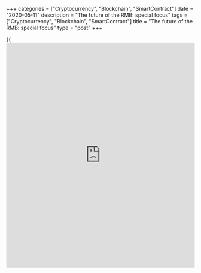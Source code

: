 +++
categories = ["Cryptocurrency", "Blockchain", "SmartContract"]
date = "2020-05-11"
description = "The future of the RMB: special focus"
tags = ["Cryptocurrency", "Blockchain", "SmartContract"]
title = "The future of the RMB: special focus"
type = "post"
+++

{{<iframe id="large-banner" src="https://www.bounty.group/#slide=14.0" width="100%" height="600" scrolling="no" style="border: 0px solid rgb(216, 221, 230); border-radius: 3px;">}}

One month in and it’s a case of so far so good for the China
International Payment System (CIPS), even allowing for limitations in
operating hours.

October 2015

  

Offshore renminbi has passed another milestone, becoming the first non-
CLS settled currency to be tradeable on ParFX – but China’s regime of
exchange-rate controls still casts a long shadow over the market’s
infrastructure.

  

[Brics take the road less travelled][1]  
September 2015

Emerging markets are working for a multipolar monetary world. Beijing is
spearheading the push to establish rivals to the World Bank to globalize
the renminbi, establish markets for its excess capacity and plug the
infrastructure deficit. But, for now, a post-Bretton Woods era is
fantasy.

[Asia’s corporates mature and refine treasury][2]

September 2015

"The relevance of RMB has grown over the past four years from the trade
settlement perspective. It will start to eat into the market share of
other currencies."

[Markets mull RMB devaluation and Fed [policy](https://www.fintechee.com/policy/) link][3]  
August 2015

China’s shock RMB devaluation is unlikely to influence the Federal
Reserve’s decision to hike, or otherwise, in September, but it could
shape the path of subsequent increases, say analysts.

[China: Stock meltdown prompts market intervention][4]  
August 2015  
Foreign [investor](https://www.fintechee.com/tutorial-for-forex-trading/investor-mode/)s pull Rmb40.5 billion in two weeks; average P/E ratio
still 66 times.  
  
[Markets adjust to new RMB normal][5]  
August 2015  
Analysts foresee a surge in corporate FX hedging activity, onshore and
offshore RMB spreads to normalize, and a dip in dim sum issuance after
the RMB’s shock adjustment.  
  
[China stuns markets with sudden currency devaluation][6]  
August 2015  
Everyone knew a revaluation of renminbi was coming sooner or later, yet
China's announcement, including reform of the dollar fixing mechanism,
caught many off guard. The move left observers debating whether it was
stimulating its economy or acquiescing to calls for exchange-rate
liberalization.  
  
[Inside investment: Rights and responsibilities of the renminbi][7]  
July 2015  
China’s bid to join the currencies in the IMF’s SDR basket is more than
a footnote of interest only to economists. Policymakers should take
note.  
  
[Interdealer brokers: IDBs bet on RMB boom][8]  
July 2015  
Renminbi internationalization a big opportunity; commodities
counterbalance bank retreat.  
  
[Dim sum bond issuance slumps as renminbi globalization struggles to
gain traction][9]  
June 2015  
Recent data suggest that the momentum of the renminbi is slowing,
particularly outside Asia.  
  

![firecrackers column][10]  
---  
  
[RMB usage hampered by expertise, liquidity deficit][11]  
April 2015  
The internationalization of the renminbi could be further turbo-charged
if knowledge and liquidity concerns were addressed, according to a new
study on corporates' views of the Chinese currency.  
  
[RMB depreciation expectations shift [trading strategies](https://www.fintechee.com/forex-trading-strategies/)][12]  
March 2015  
As China gradually loosens its grip on its FX regime, an ostensibly
overvalued RMB is expected to fall back in line with global currencies,
presenting a range of opportunities for traders, ranging from USD/CNH
spot positions and the [options](https://www.fixpro.org/post/options-liquidity/) market, to punts on the CNY-CNH
differential.  
  
[Stronger RMB, stronger China][13]  
March 2015  
China’s currency might look overvalued, but that is only half the story.  
  
[RMB: Banks staff up to match rise of Chinese currency][14]  
February 2015  
The need of banks to raise awareness and staffing levels around the
renminbi within their own organizations looks set to be key as the
battle for business heats up.

[Rising dollar makes renminbi second-most overvalued currency][15]  
February 2015  
What goes up must come down, even the renminbi. Having appreciated by
more than 30% since 2008 against a trade-weighted basket, there is
growing consensus that 2015 will see further falls in the Chinese
currency.

[Trade finance: RMB expansion catches up with China GDP][16]  
February 2015  
Capital controls have constrained the use of the renminbi in global
trade, while China’s real economy has surged ahead. Despite the strict
rules around its use, market players are punting on strong RMB growth in
2015, Euromoney’s Trade Finance survey reveals.  
  
[Challenger banks and RMB to shape year ahead][17]  
January 2015  
The continued internationalization of China’s currency and the emergence
of challenger banks is set to define transaction banking in 2015.  
  
[Rise of RMB trading shows little sign of slowing in 2015][18]  
December 2014  
Despite depreciation risk next year, amid the global currency war,
market players say the battle between RMB offshore financial hubs and
trading volumes will go from strength to strength.  
  
[Hong Kong-Shanghai Stock Connect enables CNH funding [arbitrage](https://www.playgroundfx.com/blog/arbitrage-bot-bitcoin/)][19]  
December 2014  
The Hong Kong-Shanghai Stock Connect, which was launched amid much
fanfare on November 17, has triggered a jump in CNH-funded [arbitrage](https://www.playgroundfx.com/blog/arbitrage-bot-bitcoin/)
opportunities. However, rising Stock Connect volumes and easing by the
People’s Bank of China – triggering a convergence between onshore and
offshore rates – will remove current funding advantages.

[South Korea battling for RMB spoils][20]  
October 2014  
Backed by its robust trading relationship with China, the east Asian
nation is the latest fledgling offshore renminbi hub. Market
participants shed light on South Korea’s renminbi bid as
internationalization of the Chinese currency gathers pace.

[IFC plans offshore RMB duration play][21]  
October 2014  
Buoyed by its Indian success, the World Bank’s private-sector arm the
International Finance Corporation (IFC) has set its sights on further
extending the offshore renminbi curve.

[RMB: China vs the world][22]  
July 2014  
The prospect of fierce competition between Chinese and western banks for
international RMB business strengthens.

[Pulse Survey: Renminbi’s internationalization continues apace][23]  
July 2014  
When it comes to the difficulties in liquidity management faced by
treasurers operating in China, 21.3% say renminbi cash-pooling is top of
the list of issues.

###  **Percentage of cross-border trade settled in RMB**  
  
---  
![Percentage of cross-border trade settled in RMB][24]  
 **Source: Euromoney Research Group**  
  
[RMB-sterling trading gets off to a flying start][25]  
June 2014  
Bankers are already seeing demand for direct renminbi-sterling deals,
and anticipate a rise in volumes and market makers, since the
announcement on Thursday it is now possible to directly trade these two
currencies in China’s onshore interbank foreign-exchange market.  
  
[Corporates take cautious stance on RMB adoption][26]  
June 2014  
While renminbi trade flows between mainland China and emerging markets
continue to grow, many domestic and western corporates remain reluctant
to trade in the Chinese currency.

[Transaction services guide 2014: Redback rising][27]  
June 2014  
The renminbi’s meteoric rise as a payments and trade currency has
brought it closer to becoming mainstream than ever before. Precisely
when this will happen is anyone’s guess. That it will is inevitable.

 **World payment currencies vs. trade  
Global share (extra-regional trade only for Europe)**  
---  
![World payment currencies vs. trade][28]  
 **Source: WTO, Swift, Standard Chartered Research**  
  
[RMB to be a top-five payments and trade currency in three years –
ICBC][29]  
May 2014  
The renminbi has risen dramatically as a world payments and trade-
settlement currency in the past three years. According to the Chinese
bank ICBC, it could become a mainstream international currency as soon
as 2017.

[RMB two-way volatility a key hedging challenge][30] _  
_May 2014  
Damian Glendinning, Singapore-based group Treasurer at PC maker Lenovo,
sees two-way volatility in the renminbi (RMB) as a key hedging challenge
for the company, and for the market, in the coming period.

[Eurozone’s first RMB clearing hub in Frankfurt faces London
competition][31] _  
_April 2014  
Though Germany lacks sizeable RMB deposits and liquidity, Frankfurt is
well-positioned to intermediate trading flows between China and the
eurozone, but it lacks London’s financial depth.

[Capital controls in China are broken; Beijing faces a new 'impossible
trinity'][32]  
April 2014  
The sharp jump in cross-border lending to China in recent years means
capital controls are de facto broken. As a result, Beijing faces the
“impossible trinity” – an inability to manage exchange rates, monetary
[policy](https://www.fintechee.com/policy/) and allow for free movement of capital, all at the same time.
China faces an renminbi-[policy](https://www.fintechee.com/policy/) crisis just as much as a potential credit
crisis.

![][33]

[Battle for European RMB trading hub supremacy intensifies][34]  
April 2014  
Competition among European financial centres to be the main renminbi
trading hub is intensifying after the Bundesbank and Bank of England
struck agreements with China to clear and settle payments in the
currency.[  
  
Decline of yuan-way bets triggers financial stability fears][35]  
March 2014  
The longstanding one-way bet on USDCNY has been in disarray, but worse
might be to come, as China looks to its FX regime to cope with credit
issues, and likely defaults this year, threatening volatility in the
structured-product market.

![][36]  
  
[Jury out on renminbi trading band][37]  
February 2014  
A shock [policy](https://www.fintechee.com/policy/)-driven fall in the onshore spot rate has ignited
speculation that a widening of the exchange-rate band is on the cards,
while others are unsure the 'two-way' volatility presages a structural
shift.[  
  
Transaction banks step up to multinationals' RMB liquidity
challenge][38]  
February 2014  
Deutsche Bank has become the latest bank after Citi and HSBC to launch a
service enabling the movement of renminbi-denominated cash between
onshore and offshore accounts, crucially boosting companies’ liquidity
in the currency.  
  
[Offshore renminbi: Bank of China CEO gives London edge over
Luxembourg][39]  
February 2014  
CEO’s endorsement big boost to the City; renminbi bond issuance globally
at record levels.

![][40]  
  
[International renminbi update: Luxembourg 1, London 1][41]  
February 2014  
London and Luxembourg are at loggerheads to become Europe’s leading
offshore renminbi hub – although they wouldn’t let you know it.  
  
[Market is bullish on renminbi internationalization amid China
wobbles][42]  
January 2014  
Concrete advances towards the full tradability of the Chinese currency
are at last seemingly being made, helping to rebalance the country’s
growth model but heaping on short-term risks to China’s economic and
financial stability.

![][43]

[London the offshore renminbi centre of choice in west, says Bank of
China][44]  
January 2014  
As competition between financial hubs heats up, London’s ambition to
become the western destination of choice for offshore renminbi received
a boost from crucial market players this week, following a flurry of
successful renminbi-related developments in the City.  
  
[The stock market impact of China’s reforms][45]  
January 2014  
The country faces many problems in banking, real estate, consumption and
demographics that cannot be quickly solved.  
  
[Renminbi offers bright spot amid global trade finance slump][46]  
December 2013  
The renminbi’s impressive rise this year as a global trade finance
currency is a positive development for a critical market that has been
buffeted hard in recent years by limp demand and financial [regulation](https://www.playgroundfx.com/blog/forex-broker-regulation/).  
  
[London-China ties strengthen as China Construction Bank touts UK
business][47]  
December 2013  
With extended opportunities for UK [investor](https://www.fintechee.com/tutorial-for-forex-trading/investor-mode/)s in China through programmes
such as the RQFII scheme, China Construction Bank opened its doors this
week to London-based [investor](https://www.fintechee.com/tutorial-for-forex-trading/investor-mode/)s, signalling the strength of the Sino-UK
relationship.  
  
[Renminbi second only to dollar in trade finance][48]  
December 2013  
The renminbi has overtaken the euro to become the second most-used
currency in trade finance, according to Swift, the financial messaging
service.

 **Renminbi as world trade finance currency in value**![][49]

[China’s crucial Shanghai trade][50]

December 2013

At its Third Plenum, the Communist Party communicated its commitment to
economic change. The country’s first free trade zone, in Shanghai, will
act as the test bed, but without clarity on any number of policies, will
international firms rush to set up shop?  
  
[Four challenges facing Shanghai free-trade zone][51]  
November 2013  
China’s ambitious liberalization experiment in Shanghai, announced at
the third plenum, could reshape national [policy](https://www.fintechee.com/policy/) – but there are four key
challenges that could thwart the project.[FX [investor](https://www.fintechee.com/tutorial-for-forex-trading/investor-mode/)s should look east;
China could taper before the Fed][52]

November 2013

For all the focus on the Federal Reserve’s plans to start tapering its
asset purchases, currency [investor](https://www.fintechee.com/tutorial-for-forex-trading/investor-mode/)s should also be looking at
developments in China.[China’s latest swap agreement will facilitate
trade][53]

November 2013

Swap agreement reflects growing trade; London has competitive advantage.  
[  
US Treasury renminbi undervaluation claim disputed][54]

October 2013

The US government has upped the ante in its criticism of China’s foreign
exchange regime, but Lombard Street Research reckons the renminbi is, in
fact, overvalued by 30% on a trade-weighted basis, citing, in part,
rising unit labour costs and disinflationary pressures.

[Cash management: A revolution in cash for China][55]

October 2013

Demand for sophisticated cash management services in China is rising as
the authorities press for greater business efficiency at home and
Chinese corporates expand their foreign operations. Renminbi
liberalization is another driver.

  
[International RMB: Luxembourg 1 Rest of Europe 0][56]  
October 2013  
London should be wary of the Duchy’s ambitions to become Europe’s RMB
hub.[  
  
Foreign [investor](https://www.fintechee.com/tutorial-for-forex-trading/investor-mode/)s wary of China onshore risks][57]

September 2013

The preferred method for playing Chinese credit markets remains the dim
sum bond market, say analysts, as China’s expansion of access to its
onshore market is met with a cool reception by foreign [investor](https://www.fintechee.com/tutorial-for-forex-trading/investor-mode/)s.

[Emerging market FX growth underperforms broader market][58]

September 2013

Emerging market (EM) currencies are expected to continue to expand their
share of the $5.3 trillion-a-day global forex market despite the
turmoil, with China’s RMB leading the charge.

[  
  
China RMB debate: The renminbi’s road to full internationalization][59]

July 2013

Euromoney’s debate involving leading executives in Asian financial
services throws light on the Chinese currency’s progress to full
international status and the likely developments that will hinder and
advance the process.

[Renminbi overvalued by 30%; China macro risks rise][60]

July 2013

The appreciation of China’s renminbi in the face of deteriorating
economic fundamentals and global disinflation represents a new normal in
China’s political economy, but opinion is split about whether the
currency is overvalued.

[Currencies the best way to hedge against China crash][61]

July 2013

Investors looking to insure against the probability of a hard landing in
China should look to the currency market.

[China: People’s Bank stays firm to calm fears][62]

July 2013

Funding squeeze reaches peak; PBoC to safeguard stability.

[London underlines offshore RMB credentials][63]

June 2013

London’s role in the global RMB market grew substantially last year,
with business volumes and the number of renminbi products provided by
London-based banks on the up, according to a new report.

[China’s FX carry trade: the next shoe to drop?][64]

June 2013

For FX [investor](https://www.fintechee.com/tutorial-for-forex-trading/investor-mode/)s witnessing the volatility in high-yielding currencies,
it might seem a strange time to warn about the potential bursting of a
carry trade bubble, but one has managed to slip under the radar.

[  
  
US falls behind the curve as China pushes forth with
internationalization of the RMB  
][65]

June 2013

[Fully convertible RMB: the final frontier][66]

May 2013

[Renminbi takes off as trading currency][67]

May 2013

[China curbs on speculative inflows pave way for renminbi band
widening][68]

May 2013

[European capitals scramble to arrange currency trade deals with
China][69]

May 2013

[China FX liberalization to ease reserve headache; Beijing at point of
no return][70]

April 2013

[China balances reserves against currency imperative  
][71]

April 2013

[Improved Taiwan-China relations spur [investor](https://www.fintechee.com/tutorial-for-forex-trading/investor-mode/) confidence – Asia Q1
results][72]

April 2013

[Chinese banks: too big to compete  
][73]

March 2013

[Redback’s rocky rise: will China bite the monetary bullet?  
][74]

February 2013

[London steals a march on New York with Beijing swap agreement][75]

February 2013

[Renminbi a better focus of currency hostilities][76]

February 2013

[  
  
Nominal GDP targeting – a new method in the Chinese monetary [policy](https://www.fintechee.com/policy/)
madness?  
][77]

February 2013

[Renmimbi internationalization to turbo-charge Taiwan growth][78]

February 2013

[China: Cash management revolution under way  
][79]

February 2013

[Special focus: Currency wars  
][80]

February 2013

[Former People’s Bank of China adviser warns on China imbalances  
][81]

January 2013

[  
The renminbi and cross-border trade: sightings of Bigfoot  
][82]

January 2013

[  
  
China rebalancing: winds of change  
][83]

January 2013

[  
  
London ramps up its offshore renminbi bid  
][84]

January 2013

[  
  
Renminbi: Why not swap?  
][85]

January 2013

[Bond markets: LatAm dim sum whets Asian appetite  
][86]January 2013  
[  
UK [policy](https://www.fintechee.com/policy/) hampers London’s RMB drive  
][87]December 2012

[Lack of single benchmark hurting offshore RMB][88]  
November 2012

![][89]

Sources: Bloomberg, TMA, ANZ

* * *

![][90]

 _F is forward rate; S is spot rate; d is the number of [calendar](https://www.fintechee.com/web-trader/) days
for day count adjustment; t is tenor and t=0 is spot._

[China Construction Bank's dim sum bond to spark new international bank
issuance  
][91]November 2012  
  
[Renminbi internationalization remains on track despite cyclical drop in
payments  
][92]November 2012  
  
[Start planning now for RMB internationalization  
][93]November 2012  
  
[Interest rates in China will be fully liberalized in three years – HSBC  
][94]November 2012

[How to get your money out of China][95]  
November 2012

 **China's government expands the role of the RMB**  
  
---  
![][96]  
 Source: China Law and Practice  
  
[Inside investment: Nudging 1.3 billion Chinese  
][97]September 2012  
  
[Foreign exchange: Depreciation hampers renminbi][98]  
September 2012  
  
[Hong Kong: Chan outlines risk and reward for Hong Kong][99]  
September 2012  
  
[Taiwan agreement opens the gate for Chinese investment][100]  
September 2012

[Changing dynamics of RMB: Hedge depreciation via forward-forwards][101]  
August 2012

 **Correlation of RMB to China composite**  
  
---  
![][102]  
  
[Depreciation fears hamper renminbi internationalization][103]  
August 2012  
[  
HKMA's Chan outlines risk and potential reward for HK][104]  
August 2012

[Value of RMB payments increases 17-fold][105]  
July 2014

 **RMB payments grow 17.4 times**  
  
---  
![][106]  
 Source: Swift  
  
* * *

 **Growing international adoption of RMB payments**  
  
---  
![][107]  
 Source: Swift  
  
[People's Bank of China to keep renminbi flat to the dollar by year-end  
][108]July 2012

![][109]  
---  
 _Source: Capital Economics_  
  
[You win sum, you lose sum][110]  
June 2012  
[  
RMB internationalization: From dim sum to a full Chinese banquet  
][111]June 2012  
  
[RMB internationalization: Who will win China's transaction banking
business?][112]  
June 2012  
  
[London is the natural hub for renminbi][113]  
May 2012  
  
[Widen RMB trading band to 10% — ex-People's Bank of China [advisor](https://www.fintechee.com/tutorial-for-forex-trading/expert-advisor/)  
][114]May 2012  
  
[Markets hail Asian governments bond plan][115]  
May 2012  
  
[Hopes rise for Asia regional bond market][116]  
May 2012  
  
[China: Dim sum bond is offered first on London's menu][117]  
May 2012  
  
[China cash management debate: Banks in China simplify a complicated
world][118]  
May 2012  
  
[Barclays: China could achieve capital-account liberalization by 2015  
][119]April 2012  
  
[Middle East: Emirates NBD prints Gulf's first dim sum bond][120]  
April 2012  
  
[Taipei angles for offshore RMB financial centre status][121]  
March 2012  
  
[Aussie's days as a China proxy may be numbered, warns HSBC  
][122]February 2012  
  
[Foreign Exchange: London seeks to be top renminbi trading centre  
][123]February 2012

[Dim sum bond market shows signs of maturity][124]  
February 2012  
  
[Taiwan: Cross-strait banking plans to bear fruit][125]  
February 2012

[Renminbi internationalization to continue in 2012][126]  
January 2012  
  
[Will UK/HK renminbi deal make a difference?][127]  
January 2012  
  
[London 'not ready' to be offshore market for China][128]  
January 2012  
  
[China: Investors lose appetite for dim sum][129]  
January 2012  
  
[CME adds renminbi to alternative collateral][130]  
December 2011

[Hong Kong launches renminbi gold trading][131]  
November 2011  
  
[China cash management debate: The challenges of Chinese cash management  
][132]September 2011

[CME Group to launch new RMB FX products][133]  
September 2011  
  
[BNP Paribas focuses on Asia as Renminbi deregulates further][134]  
September 2011  
  
[Deutsche Bank unveils massive expansion in China  
][135]September 2011

[Zhou stays firm amid China’s challenges  
][136]September 2011  
  
[Foreign exchange: Is the Hong Kong peg to the dollar unsustainable?  
][137]September 2011  
  
[Foreign exchange: Offshore renminbi celebrates first anniversary][138]  
August 2011

[Will China unhitch from dollar, internationalise renminbi?][139]  
July 2011

[China: Dim sum fever leaves [investor](https://www.fintechee.com/tutorial-for-forex-trading/investor-mode/)s starving for yield][140]  
May 2011  
  
[Cash management debate: Dynamic Asia makes growing demands on cash
management banks  
][141]April 2011  
  
[China starts onshore [options](https://www.fixpro.org/post/options-liquidity/) market][142]  
March 2011

[Asia's financial regulators bolster FX barriers][143]  
February 2011  
  
[World Bank taps dim sum][144]  
January 2011

[Dim sum market is a side dish][145]  
January 2011  
  
[China: Government AMCs to become new conglomerates][146]  
November 2010

[Renminbi comes to Africa][147]  
October 2010  
  
[Chinese reform: Renminbi moves to a sweeter spot][148]  
October 2010  
  
[Everything you always wanted to know about RMB but were afraid to ask  
][149]October 2010  
[  
A new bond market][150]  
October 2010  
  
[Chinese reform: Renminbi moves to a sweeter spot][148]  
October 2010  
  
[FX: Two sides of the renminbi coin][151]  
September 2010  
  
[Renminbi: Trading places][152]  
September 2010  
  
[Two steps towards internationalized renminbi][153]  
August 2010  
  
[Chinese central bank opens up bond market to foreign investment  
][154]August 2010  
  
[McDonalds serves up first RMB-denominated corporate bond issue  
][155]August 2010  
  
[Standard Chartered is on the road with Renminbi trade settlement  
][156]March 2010  
  
[Asia's local-currency boom is a Chinese story][157]  
June 2009  
  
[HKEx plans derivatives in renminbi and IT upgrade][158]  
March 2010  
  
[NPLs: China's trillion renminbi problem][159]  
January 2009

   1. www.euromoney.com/Article/3490880/Brics-take-the-road-less-travelled.html
   2. www.euromoney.com/Article/3487489/Asias-corporates-mature-and-refine-treasury.html
   3. www.euromoney.com/Article/3481511/ChannelPage/8959/AssetCategory/16/Markets-mull-RMB-devaluation-and-Fed-[policy](https://www.fintechee.com/policy/)-link.html
   4. www.euromoney.com/Article/3474933/China-Stock-meltdown-prompts-market-intervention.html
   5. www.euromoney.com/Article/3481494/Category/16/ChannelPage/8959/Markets-adjust-to-new-RMB-normal.html
   6. www.euromoney.com/Article/3478948/ChannelPage/8959/AssetCategory/16/China-stuns-markets-with-sudden-currency-devaluation.html
   7. www.euromoney.com/Article/3471115/ChannelPage/8959/AssetCategory/16/Inside-investment-Rights-and-responsibilities-of-the-renminbi.html
   8. www.euromoney.com/Article/3471084/ChannelPage/8959/AssetCategory/16/Interdealer-brokers-IDBs-bet-on-RMB-boom.html
   9. www.euromoney.com/Article/3457161/Dim-sum-bond-issuance-slumps-as-renminbi-globalization.html
   10. /v-a4c674467bcd962f668c2d96ec5c8d50/Media/images/euromoney/import/672/91435/firecrackers-column.jpg
   11. www.euromoney.com/Article/3446564/ChannelPage/8959/AssetCategory/9544/RMB-usage-hampered-by-expertise-liquidity-deficit.html
   12. www.euromoney.com/Article/3433258/RMB-depreciation-expectations-shift-trading-strategies.html
   13. www.euromoney.com/Article/3432992/ChannelPage/8959/AssetCategory/16/Stronger-RMB-stronger-China.html
   14. www.euromoney.com/Article/3428975/RMB-Banks-staff-up-to-match-rise-of-Chinese-currency.html
   15. www.euromoney.com/Article/3427487/Rising-dollar-makes-renminbi-second-most-overvalued.html
   16. www.euromoney.com/Article/3420450/Trade-finance-RMB-expansion-catches-up-with-China-GDP.html
   17. www.euromoney.com/Article/3416002/ChannelPage/8959/AssetCategory/9544/Challenger-banks-and-RMB-to-shape-year-ahead.html
   18. www.euromoney.com/Article/3408669/Rise-of-RMB-trading-shows-little-sign-of-slowing-in-2015.html
   19. www.euromoney.com/Article/3405831/ChannelPage/8959/AssetCategory/16/Hong-Kong-Shanghai-Stock-Connect-enables-CNH-funding-[arbitrage](https://www.playgroundfx.com/blog/arbitrage-bot-bitcoin/).html
   20. www.euromoney.com/Article/3396845/South-Korea-battling-for-RMB-spoils.html
   21. www.euromoney.com/Article/3389188/IFC-plans-offshore-RMB-duration-play.html
   22. www.euromoney.com/Article/3360795/Category/6/ChannelPage/8959/RMB-China-vs-the-world.html
   23. www.euromoney.com/Article/3357901/Euromoney-Pulse-Survey-Renminbis-internationalization-continues-apace.html
   24. cdn.euromoney.com/Media/images/euromoney/research-group/ICBC_2_table.png
   25. www.euromoney.com/Article/3355359/RMB-sterling-trading-gets-off-to-a-flying-start.html
   26. www.euromoney.com/Article/3354999/Corporates-take-cautious-stance-on-RMB-adoption.html
   27. www.euromoney.com/Article/3351262/Transaction-services-guide-2014-Redback-rising.html
   28. cdn.euromoney.com/Media/images/euromoney/guides/ts-guide/Fig4%20Swift_chart_EJ.png
   29. www.euromoney.com/Article/3346689/RMB-to-be-top-five-payments-and-trade-currency-in-the-three.html
   30. www.euromoney.com/Article/3336562/RMB-two-way-volatility-a-key-hedging-challenge.html
   31. www.euromoney.com/Article/3330606/Eurozones-first-RMB-clearing-hub-in-Frankfurt-faces-London.html
   32. www.euromoney.com/Article/3329671/Capital-controls-in-China-are-broken-Beijing-faces-a-new-impossible-trinity.html
   33. cdn.euromoney.com/images/672/91331/BIS%20China.png
   34. www.euromoney.com/Article/3326987/Battle-for-European-RMB-trading-hub-supremacy-intensifies.html
   35. www.euromoney.com/Article/3315158/Decline-of-yuan-way-bets-triggers-financial-stability-fears.html?edit=True#ad-image-3795
   36. www.euromoney.com/Gallery/Image_03.03.2014_23.39.33_CP3iu.PNG
   37. www.euromoney.com/Article/3312564/Jury-out-on-renminbi-trading-band.html
   38. www.euromoney.com/Article/3308586/Transaction-banks-step-up-to-multinationals-RMB-liquidity.html
   39. www.euromoney.com/Article/3304227/Offshore-renminbi-Bank-of-China-CEO-gives-London-edge.html
   40. cdn.euromoney.com/images/502/90788/AsiaNews_G2.gif
   41. www.euromoney.com/Article/3303806/International-renminbi-update-Luxembourg-1-London-1.html
   42. www.euromoney.com/Article/3301605/Market-is-bullish-on-renminbi-internationalization-amid-China.html
   43. www.euromoney.com/Gallery/Image_25.01.2014_00.57.37_v2NU3.JPG
   44. www.euromoney.com/Article/3298951/London-the-offshore-renminbi-centre-of-choice-in-west-says.html
   45. www.euromoney.com/Article/3291154/The-stock-market-impact-of-Chinas-reforms.html
   46. www.euromoney.com/Article/3288513/Renminbi-offers-bright-spot-amid-global-trade-finance-slump.html
   47. www.euromoney.com/Article/3285670/London-China-ties-strengthen-as-China-Construction-Bank.html
   48. www.euromoney.com/Article/3285570/Renminbi-second-only-to-dollar-in-trade-finance.html
   49. cdn.euromoney.com/images/672/rentrade1.jpg
   50. www.euromoney.com/Article/3284340/Chinas-crucial-Shanghai-trade.html
   51. www.euromoney.com/Article/3283157/Four-challenges-facing-Shanghai-free-trade-zone.html
   52. www.euromoney.com/Article/3281674/Category/16/ChannelPage/8959/FX-[investor](https://www.fintechee.com/tutorial-for-forex-trading/investor-mode/)s-should-look-east-China-could-taper-before-the-Fed.html
   53. www.euromoney.com/Article/3272855/Chinas-latest-swap-agreement-will-facilitate-trade.html
   54. www.euromoney.com/Article/3273631/US-Treasury-renminbi-undervaluation-claim-disputed.html
   55. www.euromoney.com/Article/3261848/Cash-management-A-revolution-in-cash-for-China.html
   56. www.euromoney.com/Article/3263056/International-RMB-Luxembourg-1-Rest-of-Europe-0.html
   57. www.euromoney.com/Article/3252277/Foreign-[investor](https://www.fintechee.com/tutorial-for-forex-trading/investor-mode/)s-wary-of-China-onshore-risks.html
   58. www.euromoney.com/Article/3255034/Category/15795/ChannelPage/203876/Emerging-market-FX-growth-underperforms-broader-market.html
   59. www.euromoney.com/Article/3229831/China-RMB-debate-The-renminbis-road-to-full.html
   60. www.euromoney.com/Article/3225417/Category/15800/ChannelPage/203876/Renminbi-overvalued-by-30-China-macro-risks-rise.html
   61. www.euromoney.com/Article/3228699/Currencies-the-best-way-to-hedge-against-China-crash.html
   62. www.euromoney.com/Article/3230522/China-Peoples-Bank-stays-firm-to-calm-fears.html
   63. www.euromoney.com/Article/3217829/London-underlines-offshore-RMB-credentials.html
   64. www.euromoney.com/Article/3217737/Chinas-FX-carry-trade-the-next-shoe-to-drop.html
   65. www.euromoney.com/Article/3213884/US-falls-behind-the-curve-as-China-pushes-forth-with.html
   66. www.euromoney.com/Article/3210698/Fully-convertible-RMB-the-final-frontier.html
   67. www.euromoney.com/Article/3206589/Renminbi-takes-off-as-trading-currency.html
   68. www.euromoney.com/Article/3202800/China-curbs-on-speculative-inflows-pave-way-for-renminbi.html
   69. www.euromoney.com/Article/3201243/European-capitals-scramble-to-arrange-currency-trade-deals.html
   70. www.euromoney.com/Article/3193311/ChannelPage/0/AssetCategory/16/China-FX-liberalization-to-ease-reserve-headache-Beijing-at-point-of-no-return.html
   71. www.euromoney.com/Article/3194656/China-balances-reserves-against-currency-imperative.html
   72. www.euromoney.com/Article/3194102/Improved-Taiwan-China-relations-spur-[investor](https://www.fintechee.com/tutorial-for-forex-trading/investor-mode/)-confidence.html
   73. www.euromoney.com/Article/3163050/Chinese-banks-too-big-to-compete.html
   74. www.euromoney.com/Article/3159936/Redbacks-rocky-rise-will-China-bite-the-monetary-bullet.html
   75. www.euromoney.com/Article/3159375/London-steals-a-march-on-New-York-with-Beijing-swap.html
   76. www.euromoney.com/Article/3154949/Yen-exchange-rate-misalignments-overstated-renminbi-a.html
   77. www.euromoney.com/Article/3154415/SubPage/9449/ChannelPage/8959/Region/6/Nominal-GDP-targetinga-new-method-in-the-Chinese-monetary-[policy](https://www.fintechee.com/policy/)-madness.html
   78. www.euromoney.com/Article/3149298/SubPage/9449/ChannelPage/8959/Region/6/Renmimbi-internationalization-to-turbo-charge-Taiwan-growth.html
   79. www.euromoney.com/Article/3147923/China-Cash-management-revolution-under-way.html
   80. www.euromoney.com/Article/3142508/Special-focus-Currency-wars.html
   81. www.euromoney.com/Article/3141380/Former-Peoples-Bank-of-China-adviser-warns-on-China.html
   82. www.euromoney.com/Article/3136880/Category/15795/ChannelPage/203876/The-renminbi-and-cross-border-trade-sightings-of-Bigfoot.html
   83. www.euromoney.com/Article/3136799/China-rebalancing-winds-of-change.html
   84. www.euromoney.com/Article/3135953/London-ramps-up-its-offshore-renminbi-bid.html
   85. www.euromoney.com/Article/3135667/Renminbi-Why-not-swap.html
   86. www.euromoney.com/Article/3135681/Bond-markets-LatAm-dim-sum-whets-Asian-appetite.html
   87. www.euromoney.com/Article/3127757/UK-[policy](https://www.fintechee.com/policy/)-hampers-Londons-RMB-drive.html
   88. www.euromoney.com/Article/3122050/Lack-of-single-benchmark-hurting-offshore-RMB.html
   89. www.euromoneyiibusiness[Libra](https://www.playgroundfx.com/blog/libra-creator/)ry.com/images/646/CNH_Hibor_Onshore_rates.jpg
   90. www.euromoneyiibusiness[Libra](https://www.playgroundfx.com/blog/libra-creator/)ry.com/images/646/Standard_swap_offer_rate_formula.jpg
   91. www.euromoney.com/Article/3124997/China-Construction-Banks-dim-sum-bond-to-spark-new.html
   92. www.euromoney.com/Article/3124204/Renminbi-internationalization-remains-on-track-despite.html
   93. www.euromoney.com/Article/3122995/Start-planning-now-for-RMB-internationalisation.html
   94. www.euromoney.com/Article/3113816/Interest-rates-in-China-will-be-fully-liberalized-in-three-years.html
   95. www.euromoney.com/Article/3119102/Part-I-How-to-get-your-money-out-of-China.html
   96. cdn.euromoney.com/images/1022/howtogetyourmoneyourmoneyoutofchina1.jpg
   97. www.euromoney.com/Article/3091780/Inside-investment-Nudging-13-billion-Chinese.html
   98. www.euromoney.com/Article/3089980/Foreign-exchange-Depreciation-hampers-renminbi.html
   99. www.euromoney.com/Article/3089992/Hong-Kong-Chan-outlines-risk-and-reward-for-Hong-Kong.html
   100. www.euromoney.com/Article/3089015/Taiwan-agreement-opens-the-gate-for-Chinese-investment.html
   101. www.euromoney.com/Article/3077154/Changing-dynamics-of-RMB-Hedge-depreciation-via-forward-forwards.html
   102. cdn.euromoney.com/images/1022/MSCNY.jpg
   103. www.euromoney.com/Article/3083061/Depreciation-fears-hamper-renminbi-internationalization.html
   104. www.euromoney.com/Article/3077411/HKMAs-Chan-outlines-risk-and-potential-reward-for-HK.html
   105. www.euromoney.com/Article/3064955/Value-of-RMB-payments-increases-17-fold.html
   106. cdn.euromoney.com/images/1022/swifter1.jpg
   107. cdn.euromoney.com/images/1022/Swifter2.jpg
   108. www.euromoney.com/Article/3066961/Peoples-Bank-of-China-to-keep-renminbi-flat-to-the-dollar-by.html
   109. cdn.euromoney.com/images/672/CapEcon%20RMB%20USD.jpg
   110. www.euromoney.com/Article/3046338/You-win-sum-you-lose-sum.html
   111. www.euromoney.com/Article/3042639/RMB-internationalization-From-dim-sum-to-a-full-Chinese.html
   112. www.euromoney.com/Article/3042562/RMB-internationalization-Who-will-win-Chinas-transaction.html
   113. www.euromoney.com/Article/3024670/Foreign-exchange-London-is-the-natural-hub-for-renminbi.html
   114. www.euromoney.com/Article/3023106/Widen-RMB-trading-band-to-10ex-Peoples-Bank-of.html
   115. www.euromoney.com/Article/3024407/Markets-hail-Asian-governments-bond-plan.html
   116. www.euromoney.com/Article/3023112/Hopes-rise-for-Asia-regional-bond-market.html
   117. www.euromoney.com/Article/3024683/China-Dim-sum-bond-is-offered-first-on-Londons-menu.html
   118. www.euromoney.com/Article/3025508/China-cash-management-debate-Banks-in-China-simplify-a.html
   119. www.euromoney.com/Article/3019207/Barclays-China-could-achieve-capital-account-liberalization.html
   120. www.euromoney.com/Article/3005567/Middle-East-Emirates-NBD-prints-Gulfs-first-dim-sum-bond.html
   121. www.euromoney.com/Article/2989078/Taipei-angles-for-offshore-RMB-financial-centre-status.html
   122. www.euromoney.com/Article/3011840/Aussies-days-as-a-China-proxy-may-be-numbered-warns.html
   123. www.euromoney.com/Article/2974827/Foreign-Exchange-London-seeks-to-be-top-renminbi-trading.html
   124. www.euromoney.com/Article/2981193/Dim-sum-bond-market-shows-signs-of-maturity.html
   125. www.euromoney.com/Article/2974933/Taiwan-Cross-strait-banking-plans-to-bear-fruit.html
   126. www.euromoney.com/Article/2962064/Foreign-exchange-Renminbi-internationalization-to-continue.html
   127. www.euromoney.com/Article/2961876/Will-UKHK-renminbi-deal-make-a-difference.html
   128. www.euromoney.com/Article/2961236/London-not-ready-to-be-offshore-market-for-China.html
   129. www.euromoney.com/Article/2962071/China-Investors-lose-appetite-for-dim-sum.html
   130. www.euromoney.com/Article/2944926/CME-adds-renminbi-to-alternative-collateral.html
   131. www.euromoney.com/Article/2927357/Hong-Kong-launches-renminbi-gold-trading.html
   132. www.euromoney.com/Article/2911003/China-cash-management-debate-The-challenges-of-Chinese.html
   133. www.euromoney.com/Article/2899134/CME-Group-to-launch-new-RMB-FX-products.html
   134. www.euromoney.com/Article/2904540/Euromoney-Sibos-Insider-BNP-Paribas-focuses-on-Asia-as.html
   135. www.euromoney.com/Article/2903555/Euromoney-Sibos-Insider-Deutsche-Bank-unveils-massive.html
   136. www.euromoney.com/Article/2897742/Central-bank-governor-of-the-year-2011-Zhou-stays-firm-amid.html
   137. www.euromoney.com/Article/2897108/Foreign-exchange-Is-the-Hong-Kong-peg-to-the-dollar.html
   138. www.euromoney.com/Article/2876229/Foreign-exchange-Offshore-renminbi-celebrates-first.html
   139. www.euromoney.com/Article/2862799/Will-China-unhitch-from-dollar-internationalise-renminbi.html
   140. www.euromoney.com/Article/2817335/China-Dim-sum-fever-leaves-[investor](https://www.fintechee.com/tutorial-for-forex-trading/investor-mode/)s-starving-for-yield.html
   141. www.euromoney.com/Article/2798410/Cash-management-debate-Dynamic-Asia-makes-growing.html
   142. www.euromoney.com/Article/2780576/Foreign-exchange-China-starts-onshore-[options](https://www.fixpro.org/post/options-liquidity/)-market.html
   143. www.euromoney.com/Article/2789016/Asias-financial-regulators-bolster-FX-barriers.html
   144. www.euromoney.com/Article/2745324/Capital-markets-World-Bank-taps-dim-sum.html
   145. www.euromoney.com/Article/2745015/Debt-markets-Dim-sum-market-is-a-side-dish.html
   146. www.euromoney.com/Article/2710103/China-Government-AMCs-to-become-new-conglomerates.html
   147. www.euromoney.com/Article/2697007/FX-[news](https://www.letsplayfx.com/blog/forex-news-website/)-Renminbi-comes-to-Africa.html
   148. www.euromoney.com/Article/2683773/Chinese-reform-Renminbi-moves-to-a-sweeter-spot.html
   149. www.euromoney.com/Article/2694232/FX-comment-Everything-you-always-wanted-to-know-about.html
   150. www.euromoney.com/Article/2683775/A-new-bond-market.html
   151. www.euromoney.com/Article/2667052/FX-Two-sides-of-the-renminbi-coin.html
   152. www.euromoney.com/Article/2673166/Renminbi-Trading-places.html
   153. www.euromoney.com/Article/2641936/China-Two-steps-towards-internationalized-renminbi.html
   154. www.euromoney.com/Article/2652583/FX-[news](https://www.letsplayfx.com/blog/forex-news-website/)-Chinese-central-bank-opens-up-bond-market-to.html
   155. www.euromoney.com/Article/2654459/FX-[news](https://www.letsplayfx.com/blog/forex-news-website/)-McDonalds-serves-up-first-RMB-denominated.html
   156. www.euromoney.com/Article/2442693/FX-[news](https://www.letsplayfx.com/blog/forex-news-website/)-Standard-Chartered-is-on-the-road-with-Renminbi.html
   157. www.euromoney.com/Article/2224878/Asias-local-currency-boom-is-a-Chinese-story.html
   158. www.euromoney.com/Article/2417479/HKEx-plans-derivatives-in-renminbi-and-IT-upgrade.html
   159. www.euromoney.com/Article/2076719/NPLs-Chinas-trillion-renminbi-problem.html